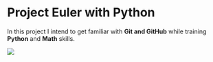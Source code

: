 # Project Euler with Python

In this project I intend to get familiar with **Git and GitHub** while training **Python** and **Math** skills.

![](https://sayingimages.com/wp-content/uploads/so-excited-can-t-wait-meme.jpg)
